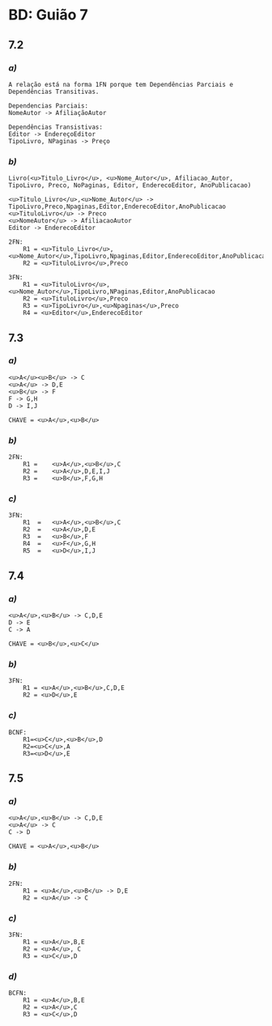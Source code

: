 # BD: Guião 7


## ​7.2 
 
### *a)*

```
A relação está na forma 1FN porque tem Dependências Parciais e Dependências Transitivas.

Dependencias Parciais:
NomeAutor -> AfiliaçãoAutor

Dependências Transistivas:
Editor -> EndereçoEditor
TipoLivro, NPaginas -> Preço

```

### *b)* 

```
Livro(<u>Titulo_Livro</u>, <u>Nome_Autor</u>, Afiliacao_Autor, TipoLivro, Preco, NoPaginas, Editor, EnderecoEditor, AnoPublicacao)

<u>Titulo_Livro</u>,<u>Nome_Autor</u> -> TipoLivro,Preco,Npaginas,Editor,EnderecoEditor,AnoPublicacao
<u>TituloLivro</u> -> Preco
<u>NomeAutor</u> -> AfiliacaoAutor
Editor -> EnderecoEditor

2FN:    
    R1 = <u>Titulo_Livro</u>,<u>Nome_Autor</u>,TipoLivro,Npaginas,Editor,EnderecoEditor,AnoPublicacao
    R2 = <u>TituloLivro</u>,Preco

3FN:    
    R1 = <u>TituloLivro</u>,<u>Nome_Autor</u>,TipoLivro,NPaginas,Editor,AnoPublicacao
    R2 = <u>TituloLivro</u>,Preco
    R3 = <u>TipoLivro</u>,<u>Npaginas</u>,Preco
    R4 = <u>Editor</u>,EnderecoEditor
```




## ​7.3
 
### *a)*

```
<u>A</u><u>B</u> -> C
<u>A</u> -> D,E
<u>B</u> -> F
F -> G,H
D -> I,J 

CHAVE = <u>A</u>,<u>B</u>

``` 


### *b)* 

```
2FN:
    R1 =    <u>A</u>,<u>B</u>,C
    R2 =    <u>A</u>,D,E,I,J
    R3 =    <u>B</u>,F,G,H

```


### *c)* 

```
3FN:
    R1  =   <u>A</u>,<u>B</u>,C
    R2  =   <u>A</u>,D,E
    R3  =   <u>B</u>,F
    R4  =   <u>F</u>,G,H
    R5  =   <u>D</u>,I,J
```


## ​7.4
 
### *a)*

```
<u>A</u>,<u>B</u> -> C,D,E
D -> E
C -> A

CHAVE = <u>B</u>,<u>C</u>
```


### *b)* 

```
3FN:
    R1 = <u>A</u>,<u>B</u>,C,D,E
    R2 = <u>D</u>,E
```


### *c)* 

```
BCNF:
    R1=<u>C</u>,<u>B</u>,D
    R2=<u>C</u>,A
    R3=<u>D</u>,E
```



## ​7.5
 
### *a)*

```
<u>A</u>,<u>B</u> -> C,D,E
<u>A</u> -> C
C -> D

CHAVE = <u>A</u>,<u>B</u>
```

### *b)* 

```
2FN:    
    R1 = <u>A</u>,<u>B</u> -> D,E
    R2 = <u>A</u> -> C
```


### *c)* 

```
3FN:
    R1 = <u>A</u>,B,E
    R2 = <u>A</u>, C
    R3 = <u>C</u>,D
```

### *d)* 

```
BCFN:
    R1 = <u>A</u>,B,E
    R2 = <u>A</u>,C
    R3 = <u>C</u>,D
```
